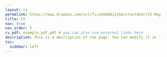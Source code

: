 ```yaml
---
layout: cv
permalink: https://www.dropbox.com/scl/fi/wtm4m8i1y5mctrovtd54r/CV-May-4-2025.pdf?rlkey=d1yge2ifcfgg0fcl6f18k4ljs&st=oxcq7zdy&dl=0
title: CV
nav: true
nav_order: 5
cv_pdf: example_pdf.pdf # you can also use external links here
description: This is a description of the page. You can modify it in '_pages/cv.md'. You can also change or remove the top pdf download button.
toc:
  sidebar: left
---
```

